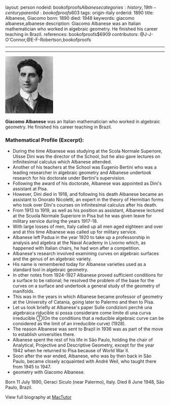 layout: person
nodeid: bookofproofs$Albanese
categories: history,19th-century
parentid: bookofproofs$603
tags: origin-italy
orderid: 1890
title: Albanese, Giacomo
born: 1890
died: 1948
keywords: giacomo albanese,albanese
description: Giacomo Albanese was an Italian mathematician who worked in algebraic geometry. He finished his career teaching in Brazil.
references: bookofproofs$6909
contributors: @J-J-O'Connor,@E-F-Robertson,bookofproofs

---



---

![Albanese.jpg](https://github.com/bookofproofs/bookofproofs.github.io/blob/main/_sources/_assets/images/portraits/Albanese.jpg?raw=true)

**Giacomo Albanese** was an Italian mathematician who worked in algebraic geometry. He finished his career teaching in Brazil.

### Mathematical Profile (Excerpt):
* During the time Albanese was studying at the Scola Normale Superiore, Ulisse Dini was the director of the School, but he also gave lectures on infinitesimal calculus which Albanese attended.
* Another of his teachers at the School was Eugenio Bertini who was a leading researcher in algebraic geometry and Albanese undertook research for his doctorate under Bertini's supervision.
* Following the award of his doctorate, Albanese was appointed as Dini's assistant at Pisa.
* However, Dini died in 1918, and following his death Albanese became an assistant to Onorato Nicoletti, an expert in the theory of Hermitian forms who took over Dini's courses on infinitesimal calculus after his death.
* From 1913 to 1919, as well as his position as assistant, Albanese lectured at the Scuola Normale Superiore in Pisa but he was given leave for military service during the years 1917-18.
* With large losses of men, Italy called up all men aged eighteen and over and at this time Albanese was called up for military service.
* Albanese left Padua in the year 1920 to take up a professorship in analysis and algebra at the Naval Academy in Livorno which, as happened with Italian chairs, he had won after a competition.
* Albanese's research involved examining curves on algebraic surfaces and the genus of an algebraic variety.
* His name is remembered today for Albanese varieties used as a standard tool in algebraic geometry.
* In other notes from 1924-1927 Albanese proved sufficient conditions for a surface to be rational; he resolved the problem of the base for the curves on a surface and undertook a general study of the geometry of manifolds.
* This was in the years in which Albanese became professor of geometry at the University of Catania, going later to Palermo and then to Pisa.
* Let us look briefly at Albanese's paper Sulle condizioni perchè una algebraica riducible si possa considerare come limite di una curva irreducible Ⓣ(On the conditions that a reducible algebraic curve can be considered as the limit of an irreducible curve) (1928).
* The reason Albanese was sent to Brazil in 1936 was as part of the move to establish universities there.
* Albanese spent the rest of his life in São Paulo, holding the chair of Analytical, Projective and Descriptive Geometry, except for the year 1942 when he returned to Pisa because of World War II.
* Soon after the war ended, Albanese, who was by then back in São Paulo, became closely acquainted with André Weil, who taught there from 1945 to 1947.
* geometry with Giacomo Albanese.

Born 11 July 1890, Geraci Siculo (near Palermo), Italy. Died 8 June 1948, São Paulo, Brazil.

View full biography at [MacTutor](https://mathshistory.st-andrews.ac.uk/Biographies/Albanese/)
